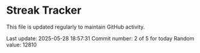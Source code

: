 # Streak Tracker

This file is updated regularly to maintain GitHub activity.

Last update: 2025-05-28 18:57:31
Commit number: 2 of 5 for today
Random value: 12810
